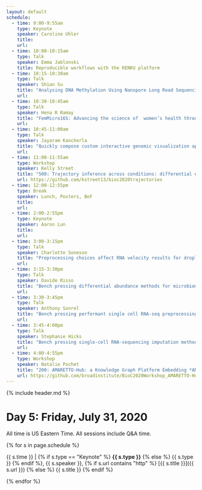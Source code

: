 ```yaml
---
layout: default
schedule:
  - time: 9:00-9:55am
    type: Keynote
    speaker: Caroline Uhler
    title: 
    url: 
  - time: 10:00-10:15am
    type: Talk
    speaker: Emma Jablonski
    title: Reproducible workflows with the RENKU platform
  - time: 10:15-10:30am
    type: Talk
    speaker: Shian Su
    title: "Analysing DNA Methylation Using Nanopore Long Read Sequencing"
    url:
  - time: 10:30-10:45am
    type: Talk
    speaker: Hena R Ramay
    title: "FemMicro16S: Advancing the science of  women’s health through open data sharing"
    url:
  - time: 10:45-11:00am
    type: Talk
    speaker: Jayaram Kancherla
    title: "Quickly compose custom interactive genomic visualization apps in R/Bioc with epiviz components"
    url:
  - time: 11:00-11:55am
    type: Workshop
    speaker: Kelly Street
    title: "500: Trajectory inference across conditions: differential expression and differential progression"
    url: https://github.com/kstreet13/bioc2020trajectories
  - time: 12:00-12:55pm
    type: Break
    speaker: Lunch, Posters, BoF
    title: 
    url: 
  - time: 2:00-2:55pm
    type: Keynote
    speaker: Aaron Lun
    title: 
    url: 
  - time: 3:00-3:15pm
    type: Talk
    speaker: Charlotte Soneson
    title: "Preprocessing choices affect RNA velocity results for droplet scRNA-seq data"
    url: 
  - time: 3:15-3:30pm
    type: Talk
    speaker: Davide Risso
    title: "Bench pressing differential abundance methods for microbiome data"
    url: 
  - time: 3:30-3:45pm
    type: Talk
    speaker: Anthony Sonrel
    title: "Bench pressing performant single cell RNA-seq preprocessing tools through pipeComp; a general framework for the evaluation of computational pipelines"
    url: 
  - time: 3:45-4:00pm
    type: Talk
    speaker: Stephanie Hicks
    title: "Bench pressing single-cell RNA-sequencing imputation methods"
    url: 
  - time: 4:00-4:55pm
    type: Workshop
    speaker: Natalie Pochet
    title: "200: AMARETTO-Hub: a Knowledge Graph Platform Embedding *AMARETTO Tools for Multimodal and Multiscale Network BioMedicine"
    url: https://github.com/broadinstitute/BioC2020Workshop_AMARETTO-Hub
---
```


{% include header.md %}

# Day 5: Friday, July 31, 2020

All time is US Eastern Time. All sessions include Q&A time.

{% for s in page.schedule %}

{{ s.time }} | {% if s.type == "Keynote" %} **{{ s.type }}** {% else %} {{ s.type }} {% endif %}, {{ s.speaker }}, {% if s.url contains "http" %} [{{ s.title }}]({{ s.url }}) {% else %} {{ s.title }} {% endif %}

{% endfor %}

